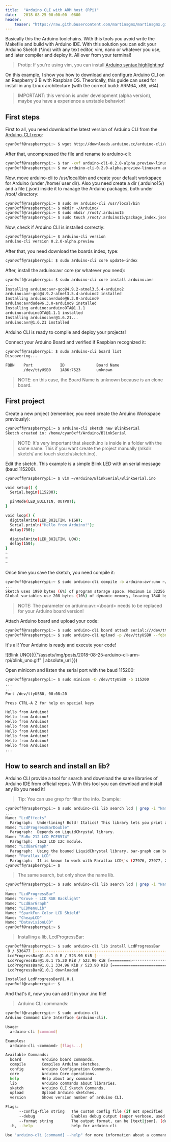 ```yaml
---
title:  "Arduino CLI with ARM host (RPi)"
date:   2018-08-25 00:00:00 -0600
header:
    teaser: "https://raw.githubusercontent.com/martinsgmx/martinsgmx.github.io/master/assets/img/posts/2018-08-25-arduino-cli-arm-rpi/header.png"
---
```


Basically this the Arduino toolchains. With this tools you avoid write the Makefile and build with Arduino IDE. With this solution you can edit your Arduino Sketch (*.ino) with any text editor, vim, nano or whatever you use, and later compiler and deploy it. All over from your terminal!

> Protip: If you're using vim, you can install [Arduino syntax highlighting]!

On this example, I show you how to download and configure Arduino CLI on an Raspberry 2 B with Raspbian OS. Theorically, this guide can used for install in any Linux architecture (with the correct build: ARM64, x86, x64).

> IMPORTANT: this version is under development (alpha version), maybe you have a experience a unstable behavior!

First steps
------

First to all, you need download the latest version of Arduino CLI from the [Arduino-CLI repo]:

```bash
cyan0xff@raspberrypi:~ $ wget http://downloads.arduino.cc/arduino-cli/arduino-cli-0.2.0-alpha.preview-linuxarm.tar.bz2
```

After that, uncompressed the file and rename to arduino-cli:

```bash
cyan0xff@raspberrypi:~ $ tar -xvf arduino-cli-0.2.0-alpha.preview-linuxarm.tar.bz2
cyan0xff@raspberrypi:~ $ mv arduino-cli-0.2.0-alpha.preview-linuxarm arduino-cli
```

Now, move arduino-cli to /usr/local/bin and create your default workspace for Arduino (under /home/ user dir). Also you need create a dir (.arduino15/) and a file (.json) inside it to manage the Arduino packages, both under /root/ directory:

```bash
cyan0xff@raspberrypi:~ $ sudo mv arduino-cli /usr/local/bin
cyan0xff@raspberrypi:~ $ mkdir ~/Arduino/
cyan0xff@raspberrypi:~ $ sudo mkdir /root/.arduino15
cyan0xff@raspberrypi:~ $ sudo touch /root/.arduino15/package_index.json
```

Now, check if Arduino CLI is installed correctly:

```bash
cyan0xff@raspberrypi:~ $ arduino-cli version
arduino-cli version 0.2.0-alpha.preview
```

After that, you need download the boards index, type:

```bash
cyan0xff@raspberrypi: $ sudo arduino-cli core update-index
```

After, install the arduino:avr core (or whatever you need):

```bash
cyan0xff@raspberrypi: $ sudo arduino-cli core install arduino:avr
...
Installing arduino:avr-gcc@4.9.2-atmel3.5.4-arduino2
arduino:avr-gcc@4.9.2-atmel3.5.4-arduino2 installed
Installing arduino:avrdude@6.3.0-arduino9
arduino:avrdude@6.3.0-arduino9 installed
Installing arduino:arduinoOTA@1.1.1
arduino:arduinoOTA@1.1.1 installed
Installing arduino:avr@1.6.21...
arduino:avr@1.6.21 installed
```

Arduino CLI is ready to compile and deploy your projects!

Connect your Arduino Board and verified if Raspbian recognized it:

```bash
cyan0xff@raspberrypi: $ sudo arduino-cli board list
Discovering...

FQBN    Port            ID              Board Name
        /dev/ttyUSB0    1A86:7523       unknown
```

> NOTE: on this case, the Board Name is unknown because is an clone board.

First project
------

Create a new project (remember, you need create the Arduino Workspace previously):

```bash
cyan0xff@raspberrypi:~ $ arduino-cli sketch new BlinkSerial
Sketch created in: /home/cyan0xff/Arduino/BlinkSerial
```

> NOTE: It's very important that skecth.ino is inside in a folder with the same name. This if you want create the project manually (mkdir sketch/ and touch sketch/sketch.ino).

Edit the sketch. This example is a simple Blink LED with an serial message (baud 115200).

```bash
cyan0xff@raspberrypi:~ $ vim ~/Arduino/BlinkSerial/BlinkSerial.ino

void setup() {
  Serial.begin(115200);

  pinMode(LED_BUILTIN, OUTPUT);
}

void loop() {
  digitalWrite(LED_BUILTIN, HIGH);
  Serial.prinln("Hello from Arduino!");
  delay(750);

  digitalWrite(LED_BUILTIN, LOW);
  delay(150);
}
~
~
~
```

Once time you save the sketch, you need compile it:

```bash
cyan0xff@raspberrypi:~ $ sudo arduino-cli compile -b arduino:avr:uno ~/Arduino/BlinkSerial/
...
Sketch uses 1990 bytes (6%) of program storage space. Maximum is 32256 bytes.
Global variables use 208 bytes (10%) of dynamic memory, leaving 1840 bytes for local variables. Maximum is 2048 bytes.
```

> NOTE: The parameter on arduino:avr:<\board> needs to be replaced for your Arduino board version!

Attach Arduino board and upload your code:

```bash
cyan0xff@raspberrypi:~ $ sudo arduino-cli board attach serial:///dev/ttyUSB0 ~/Arduino/BlinkSerial/
cyan0xff@raspberrypi:~ $ sudo arduino-cli upload -p /dev/ttyUSB0 --fqbn arduino:avr:uno ~/Arduino/BlinkSerial/
```

It's all! Your Arduino is ready and execute your code!

![Blink UNO]({{"/assets/img/posts/2018-08-25-arduino-cli-arm-rpi/blink_uno.gif" | absolute_url }})

Open minicom and listen the serial port with the baud 115200:

```bash
cyan0xff@raspberrypi:~ $ sudo minicom -D /dev/ttyUSB0 -b 115200
...
...
Port /dev/ttyUSB0, 00:08:20

Press CTRL-A Z for help on special keys

Hello from Arduino!
Hello from Arduino!
Hello from Arduino!
Hello from Arduino!
Hello from Arduino!
Hello from Arduino!
Hello from Arduino!
Hello from Arduino!
...
```

How to search and install an lib?
------

Arduino CLI provide a tool for search and download the same libraries of Arduino IDE from official repos. With this tool you can download and install any lib you need it!

> Tip: You can use grep for filter the info. Example:

```bash
cyan0xff@raspberrypi:~ $ sudo arduino-cli lib search lcd | grep -i "Name:\|Paragraph:"
...
Name: "LcdEffects"
  Paragraph:  Underlining! Bold! Italics! This library lets you print all these and more on character LCDs.
Name: "LcdProgressBarDouble"
  Paragraph:  Depends on LiquidChrystal library.
Name: "FaBo 212 LCD PCF8574"
  Paragraph:  16x2 LCD I2C module.
Name: "LcdBarGraph"
  Paragraph:  Using the bouned LiquidChrystal library, bar-graph can be displayed in the screen. See demo: http://youtu.be/noXtsvPRwQk
Name: "Parallax LCD"
  Paragraph:  It is known to work with Parallax LCD\'s (27976, 27977, 27979).
cyan0xff@raspberrypi:~ $
```

> The same search, but only show the name lib.

```bash
cyan0xff@raspberrypi:~ $ sudo arduino-cli lib search lcd | grep -i "Name:"
...
Name: "LcdProgressBar"
Name: "Grove - LCD RGB Backlight"
Name: "LcdBarGraph"
Name: "LCDMenuLib"
Name: "SparkFun Color LCD Shield"
Name: "CheapLCD"
Name: "DatavisionLCD"
cyan0xff@raspberrypi:~ $
```

> Installing a lib, LcdProgressBar:

```bash
cyan0xff@raspberrypi:~ $ sudo arduino-cli lib install LcdProgressBar
 0 / 536477 [-----------------------------------------------------------------------------------------------------]  0.00%
 LcdProgressBar@1.0.1 0 B / 523.90 KiB [--------------------------------------------------------------------------] 0.00%
 LcdProgressBar@1.0.1 75.20 KiB / 523.90 KiB [=========>----------------------------------------------------------]  14.35% 
 LcdProgressBar@1.0.1 334.96 KiB / 523.90 KiB [==========================================>------------------------] 63.94%
 LcdProgressBar@1.0.1 downloaded

Installed LcdProgressBar@1.0.1
cyan0xff@raspberrypi:~ $
```

And that's it, now you can add it in your .ino file!

> Arduino CLI commands:

```bash
cyan0xff@raspberrypi:~ $ sudo arduino-cli
Arduino Command Line Interface (arduino-cli).

Usage:
  arduino-cli [command]

Examples:
  arduino-cli <command> [flags...]

Available Commands:
  board         Arduino board commands.
  compile       Compiles Arduino sketches.
  config        Arduino Configuration Commands.
  core          Arduino Core operations.
  help          Help about any command
  lib           Arduino commands about libraries.
  sketch        Arduino CLI Sketch Commands.
  upload        Upload Arduino sketches.
  version       Shows version number of arduino CLI.

Flags:
      --config-file string   The custom config file (if not specified ./.cli-config.yml will be used).
      --debug                Enables debug output (super verbose, used to debug the CLI).
      --format string        The output format, can be [text|json]. (default "text")
  -h, --help                 help for arduino-cli

Use "arduino-cli [command] --help" for more information about a command.
```

[Arduino syntax highlighting]:https://github.com/sudar/vim-arduino-syntax
[Arduino.cc]: https://www.arduino.cc/
[Arduino-CLI repo]: https://github.com/arduino/arduino-cli
